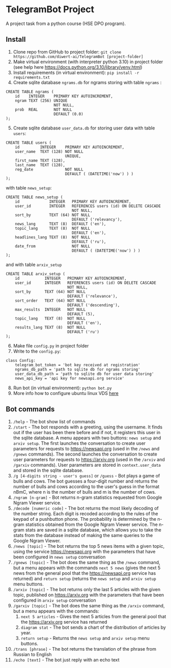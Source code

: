 # TelegramBot Project
A project task from a python course (HSE DPO program).

## Install
1. Clone repo from GitHub to project folder: `git clone https://github.com/diwert-ai/TelegramBot [project-folder]`
2. Make virtual environment (with interpreter python 3.10) in project folder (see help here https://docs.python.org/3.10/library/venv.html)
3. Install requirements (in virtual environment): `pip install -r requirements.txt`
4. Create sqlite database `ngrams.db` for ngrams storing with table `ngrams` :
```
CREATE TABLE ngrams (
    id    INTEGER    PRIMARY KEY AUTOINCREMENT,
    ngram TEXT (256) UNIQUE
                     NOT NULL,
    prob  REAL       NOT NULL
                     DEFAULT (0.0) 
);
```
5. Create sqlite database `user_data.db` for storing user data with table `users`:
```
CREATE TABLE users (
    id         INTEGER    PRIMARY KEY AUTOINCREMENT,
    user_name  TEXT (128) NOT NULL
                          UNIQUE,
    first_name TEXT (128),
    last_name  TEXT (128),
    reg_date              NOT NULL
                          DEFAULT ( (DATETIME('now') ) ) 
);
```
with table `news_setup`:
```
CREATE TABLE news_setup (
    id             INTEGER   PRIMARY KEY AUTOINCREMENT,
    user_id        INTEGER   REFERENCES users (id) ON DELETE CASCADE
                             NOT NULL,
    sort_by        TEXT (64) NOT NULL
                             DEFAULT ('relevancy'),
    news_lang      TEXT (8)  DEFAULT ('en'),
    topic_lang     TEXT (8)  NOT NULL
                             DEFAULT ('en'),
    headlines_lang TEXT (8)  NOT NULL
                             DEFAULT ('ru'),
    date_from                NOT NULL
                             DEFAULT ( (DATETIME('now') ) ) 
);
```
and with table `arxiv_setup`
```
CREATE TABLE arxiv_setup (
    id           INTEGER   PRIMARY KEY AUTOINCREMENT,
    user_id      INTEGER   REFERENCES users (id) ON DELETE CASCADE
                           NOT NULL,
    sort_by      TEXT (64) NOT NULL
                           DEFAULT ('relevance'),
    sort_order   TEXT (64) NOT NULL
                           DEFAULT ('descending'),
    max_results  INTEGER   NOT NULL
                           DEFAULT (5),
    topic_lang   TEXT (8)  NOT NULL
                           DEFAULT ('en'),
    results_lang TEXT (8)  NOT NULL
                           DEFAULT ('ru') 
);
```
6. Make file `config.py` in project folder
7. Write to the `config.py`:
```
class Config:
    telegram_bot_token = 'bot key received at registration'
    ngrams_db_path = 'path to sqlite db for ngrams storing'
    user_data_db_path = 'path to sqlite db for user data storing'
    news_api_key = 'api key for newsapi.org service'
```
8. Run bot (in virtual environment): `python bot.py`
9. More info how to configure ubuntu linux VDS [here](conf.md)

## Bot commands
1. `/help` - The bot show list of commands
2. `/start` - The bot responds with a greeting, using the username. It finds out if the user has been there before and 
if not, it registers this user in the sqlite database. A menu appears with two buttons:
`news setup` and `arxiv setup`. The first launches the conversation to create user parameters for requests 
to https://newsapi.org (used in the `/news` and `/gnews` commands). The second launches the conversation to create user 
parameters for requests to https://arxiv.org (used in the `/arxiv` and `/garxiv` commands). User parameters are stored
in `context.user_data` and stored in the sqlite database.
3. `/g [4-digits string - user's guess]` or `/guess` - Bot plays a game of bulls and cows. The bot guesses a four-digit
number and returns
the number of bulls and cows according to the user's guess in the format nBmC, where n is the number of bulls and m is
the number of cows.
4. `/ngram [n-gram]` - Bot returns n-gram statistics requested from Google Ngram Viewer service.
5. `/decode [numeric code]` - The bot returns the most likely decoding of the number string.
Each digit is recoded according to the rules of the keypad of a pushbutton phone. The probability is determined by
the n-gram statistics obtained from the Google Ngram Viewer service. The n-gram stats are saved in a sqlite database,
which allows you to take the stats from the database instead of making the same queries to the Google Ngram Viewer.
6. `/news [topic]` - The bot returns the top 5 news items with a given topic, using the service https://newsapi.org
with the parameters that have been configured in `news setup` conversation
7. `/gnews [topic]` - The bot does the same thing as the `/news` command, but a menu appears with the commands
`next 5 news` (gives the next 5 news from the general pool that the https://newsapi.org service has returned) and
`return setup` (returns the `news setup` and `arxiv setup` menu buttons.
8. `/arxiv [topic]` - The bot returns only the last 5 articles with the given topic, published 
on https://arxiv.org with the parameters that have been configured in `arxiv setup` conversation
9. `/garxiv [topic]` - The bot does the same thing as the `/arxiv` command, but a menu appears with the commands:
   1. `next 5 articles` - Gives the next 5 articles from the general pool that the https://arxiv.org service has returned
   2. `diagram stat` - The bot sends a chart of the distribution of articles by year.
   3. `return setup` - Returns the `news setup` and `arxiv setup` menu buttons.
10. `/trans [phrase]` - The bot returns the translation of the phrase from Russian to English
11. `/echo [text]` - The bot just reply with an echo text
